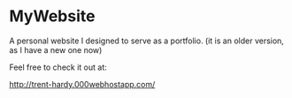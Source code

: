 # MyWebsite
A personal website I designed to serve as a portfolio.
(it is an older version, as I have a new one now)


Feel free to check it out at:

http://trent-hardy.000webhostapp.com/
